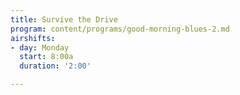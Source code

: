 ```yaml
---
title: Survive the Drive
program: content/programs/good-morning-blues-2.md
airshifts:
- day: Monday
  start: 8:00a
  duration: '2:00'

---
```

